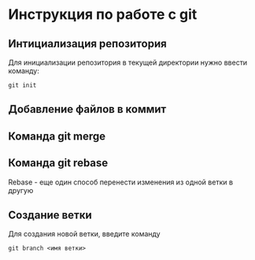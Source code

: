 # Инструкция по работе с git

## Интициализация репозитория

Для инициализации репозитория в текущей директории нужно ввести команду:
```
git init
```
## Добавление файлов в коммит

## Команда git merge

## Команда git rebase

Rebase - еще один способ перенести изменения из одной ветки в другую

## Создание ветки
Для создания новой ветки, введите команду
```
git branch <имя ветки>
```